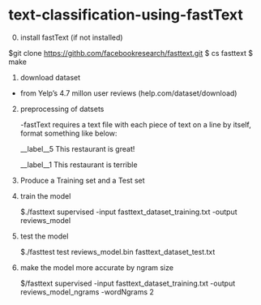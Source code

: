 # text-classification-using-fastText

0) install fastText (if not installed)
  
  $git clone https://githb.com/facebookresearch/fasttext.git
  $ cs fasttext
  $ make

1) download dataset

- from Yelp’s 4.7 millon user reviews
  (help.com/dataset/download)

2) preprocessing of datsets
   
   -fastText requires a text file with each piece of text on a line by itself, format something like below:

   __label__5 This restaurant is great!
   
   __label__1 This restaurant is terrible 

3) Produce  a Training set and a Test set
  
4) train the model

   $./fasttext supervised -input fasttext_dataset_training.txt -output reviews_model

5) test the model

   $./fasttest test reviews_model.bin fasttext_dataset_test.txt

6) make the model more accurate by ngram size

   $/fasttext supervised -input fasttext_dataset_training.txt -output reviews_model_ngrams -wordNgrams 2
